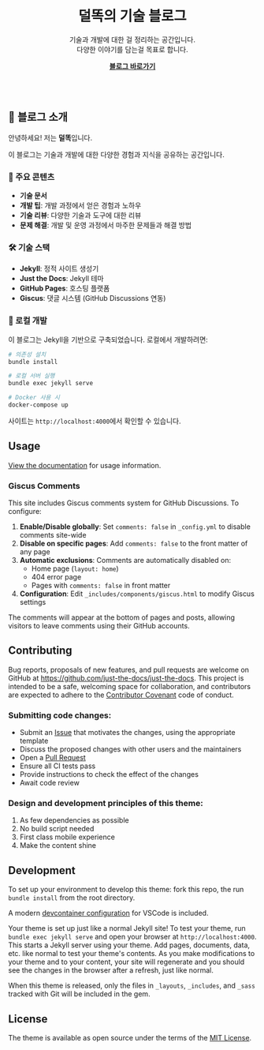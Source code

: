 <p align="center">
    <h1 align="center">덜똑의 기술 블로그</h1>
    <p align="center">기술과 개발에 대한 걸 정리하는 공간입니다.<br>다양한 이야기를 담는걸 목표로 합니다.</p>
    <p align="center"><strong><a href="https://dulddok.github.io/">블로그 바로가기</a></strong></p>
    <br><br>
</p>

## 📝 블로그 소개

안녕하세요! 저는 **덜똑**입니다. 

이 블로그는 기술과 개발에 대한 다양한 경험과 지식을 공유하는 공간입니다.

### 🎯 주요 콘텐츠

- **기술 문서**
- **개발 팁**: 개발 과정에서 얻은 경험과 노하우
- **기술 리뷰**: 다양한 기술과 도구에 대한 리뷰
- **문제 해결**: 개발 및 운영 과정에서 마주한 문제들과 해결 방법

### 🛠️ 기술 스택

- **Jekyll**: 정적 사이트 생성기
- **Just the Docs**: Jekyll 테마
- **GitHub Pages**: 호스팅 플랫폼
- **Giscus**: 댓글 시스템 (GitHub Discussions 연동)

### 🚀 로컬 개발

이 블로그는 Jekyll을 기반으로 구축되었습니다. 로컬에서 개발하려면:

```bash
# 의존성 설치
bundle install

# 로컬 서버 실행
bundle exec jekyll serve

# Docker 사용 시
docker-compose up
```

사이트는 `http://localhost:4000`에서 확인할 수 있습니다.

## Usage

[View the documentation][Just the Docs] for usage information.

### Giscus Comments

This site includes Giscus comments system for GitHub Discussions. To configure:

1. **Enable/Disable globally**: Set `comments: false` in `_config.yml` to disable comments site-wide
2. **Disable on specific pages**: Add `comments: false` to the front matter of any page
3. **Automatic exclusions**: Comments are automatically disabled on:
   - Home page (`layout: home`)
   - 404 error page
   - Pages with `comments: false` in front matter
4. **Configuration**: Edit `_includes/components/giscus.html` to modify Giscus settings

The comments will appear at the bottom of pages and posts, allowing visitors to leave comments using their GitHub accounts.

## Contributing

Bug reports, proposals of new features, and pull requests are welcome on GitHub at https://github.com/just-the-docs/just-the-docs. This project is intended to be a safe, welcoming space for collaboration, and contributors are expected to adhere to the [Contributor Covenant](http://contributor-covenant.org) code of conduct.

### Submitting code changes:

- Submit an [Issue](https://github.com/just-the-docs/just-the-docs/issues) that motivates the changes, using the appropriate template
- Discuss the proposed changes with other users and the maintainers
- Open a [Pull Request](https://github.com/just-the-docs/just-the-docs/pulls)
- Ensure all CI tests pass
- Provide instructions to check the effect of the changes
- Await code review

### Design and development principles of this theme:

1. As few dependencies as possible
2. No build script needed
3. First class mobile experience
4. Make the content shine

## Development

To set up your environment to develop this theme: fork this repo, the run `bundle install` from the root directory.

A modern [devcontainer configuration](https://code.visualstudio.com/docs/remote/containers) for VSCode is included.

Your theme is set up just like a normal Jekyll site! To test your theme, run `bundle exec jekyll serve` and open your browser at `http://localhost:4000`. This starts a Jekyll server using your theme. Add pages, documents, data, etc. like normal to test your theme's contents. As you make modifications to your theme and to your content, your site will regenerate and you should see the changes in the browser after a refresh, just like normal.

When this theme is released, only the files in `_layouts`, `_includes`, and `_sass` tracked with Git will be included in the gem.

## License

The theme is available as open source under the terms of the [MIT License](http://opensource.org/licenses/MIT).

[^2]: [It can take up to 10 minutes for changes to your site to publish after you push the changes to GitHub](https://docs.github.com/en/pages/setting-up-a-github-pages-site-with-jekyll/creating-a-github-pages-site-with-jekyll#creating-your-site).

[Jekyll]: https://jekyllrb.com
[Just the Docs Template]: https://just-the-docs.github.io/just-the-docs-template/
[Just the Docs]: https://just-the-docs.com
[Just the Docs repo]: https://github.com/just-the-docs/just-the-docs
[GitHub Pages]: https://pages.github.com/
[Template README]: https://github.com/just-the-docs/just-the-docs-template/blob/main/README.md
[GitHub Pages / Actions workflow]: https://github.blog/changelog/2022-07-27-github-pages-custom-github-actions-workflows-beta/
[use the template]: https://github.com/just-the-docs/just-the-docs-template/generate
